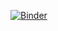 [![Binder](https://mybinder.org/badge_logo.svg)](https://mybinder.org/v2/gh/shhssb/my-first-binder/HEAD)
